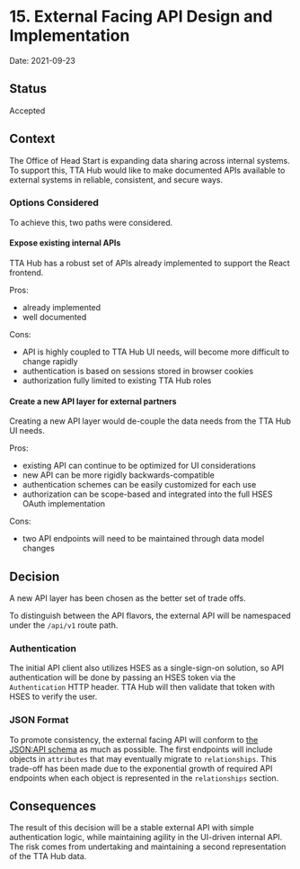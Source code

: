 # 15. External Facing API Design and Implementation

Date: 2021-09-23

## Status

Accepted

## Context

The Office of Head Start is expanding data sharing across internal systems. To support this, TTA Hub would like
to make documented APIs available to external systems in reliable, consistent, and secure ways.

### Options Considered

To achieve this, two paths were considered.

#### Expose existing internal APIs

TTA Hub has a robust set of APIs already implemented to support the React frontend.

Pros:

* already implemented
* well documented

Cons:

* API is highly coupled to TTA Hub UI needs, will become more difficult to change rapidly
* authentication is based on sessions stored in browser cookies
* authorization fully limited to existing TTA Hub roles

#### Create a new API layer for external partners

Creating a new API layer would de-couple the data needs from the TTA Hub UI needs.

Pros:

* existing API can continue to be optimized for UI considerations
* new API can be more rigidly backwards-compatible
* authentication schemes can be easily customized for each use
* authorization can be scope-based and integrated into the full HSES OAuth implementation

Cons:

* two API endpoints will need to be maintained through data model changes

## Decision

A new API layer has been chosen as the better set of trade offs.

To distinguish between the API flavors, the external API will be namespaced under the `/api/v1` route path.

### Authentication

The initial API client also utilizes HSES as a single-sign-on solution, so API authentication will be done
by passing an HSES token via the `Authentication` HTTP header. TTA Hub will then validate that token with HSES
to verify the user.

### JSON Format

To promote consistency, the external facing API will conform to [the JSON:API schema](https://jsonapi.org/)
as much as possible. The first endpoints will include objects in `attributes` that may eventually migrate
to `relationships`. This trade-off has been made due to the exponential growth of required API endpoints when each
object is represented in the `relationships` section.

## Consequences

The result of this decision will be a stable external API with simple authentication logic, while maintaining agility
in the UI-driven internal API. The risk comes from undertaking and maintaining a second representation of the TTA Hub data.
